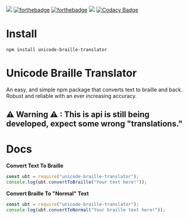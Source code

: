 [![](https://img.shields.io/npm/dt/unicode-braille-translator)](https://www.npmjs.com/package/unicode-braille-translator) [![forthebadge](https://forthebadge.com/images/badges/designed-in-ms-paint.svg)](https://forthebadge.com) [![forthebadge](https://forthebadge.com/images/badges/mom-made-pizza-rolls.svg)](https://forthebadge.com) [![](https://img.shields.io/npm/v/unicode-braille-translator)](https://www.npmjs.com/package/unicode-braille-translator) [![Codacy Badge](https://api.codacy.com/project/badge/Grade/a5dd75ce692949be897aeb0d849046e8)](https://www.codacy.com/manual/Huskydog9988/Unicode-Braille-Translator?utm_source=github.com&amp;utm_medium=referral&amp;utm_content=Huskydog9988/Unicode-Braille-Translator&amp;utm_campaign=Badge_Grade)

# Install
```
npm install unicode-braille-translator
```

# Unicode Braille Translator
An easy, and simple npm package that converts text to braille and back. Robust and reliable with an ever increasing accuracy.

## ⚠ Warning ⚠ : This is api is still being developed, expect some wrong "translations."

# Docs
**Convert Text To Braille**
```javascript
const ubt = require("unicode-braille-translator");
console.log(ubt.convertToBraille("Your text here!"));
```

**Convert Braille To "Normal" Text**
```javascript
const ubt = require("unicode-braille-translator");
console.log(ubt.convertToNormal("Your braille text here!"));
```
